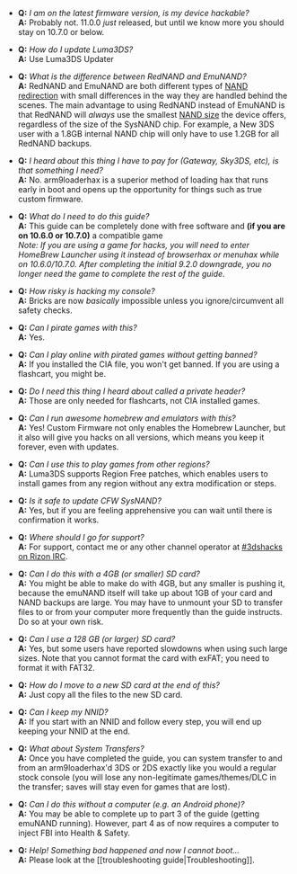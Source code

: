 + <a name="faq_latestfw" />**Q:** *I am on the latest firmware version, is my device hackable?*    
  **A:** Probably not. 11.0.0 *just* released, but until we know more you should stay on 10.7.0 or below.

+ <a name="faq_updatecfw" />**Q:** *How do I update Luma3DS?*    
  **A:** Use Luma3DS Updater

+ <a name="faq_rednand" />**Q:** *What is the difference between RedNAND and EmuNAND?*    
  **A:** RedNAND and EmuNAND are both different types of [NAND redirection](http://3dbrew.org/wiki/NAND_Redirection) with small differences in the way they are handled behind the scenes. The main advantage to using RedNAND instead of EmuNAND is that RedNAND will *always* use the smallest [NAND size](https://github.com/Plailect/Guide/wiki/NAND-Size) the device offers, regardless of the size of the SysNAND chip. For example, a New 3DS user with a 1.8GB internal NAND chip will only have to use 1.2GB for all RedNAND backups.

+ <a name="faq_gatewaysky" />**Q:** *I heard about this thing I have to pay for (Gateway, Sky3DS, etc), is that something I need?*    
  **A:** No. arm9loaderhax is a superior method of loading hax that runs early in boot and opens up the opportunity for things such as true custom firmware.

+ <a name="faq_need" />**Q:** *What do I need to do this guide?*    
  **A:** This guide can be completely done with free software and **(if you are on 10.6.0 or 10.7.0)** a compatible game   
    *Note: If you are using a game for hacks, you will need to enter HomeBrew Launcher using it instead of browserhax or menuhax while on 10.6.0/10.7.0. After completing the initial 9.2.0 downgrade, you no longer need the game to complete the rest of the guide.*

+ <a name="faq_risky" />**Q:** *How risky is hacking my console?*    
  **A:** Bricks are now *basically* impossible unless you ignore/circumvent all safety checks.

+ <a name="faq_piracy" />**Q:** *Can I pirate games with this?*    
  **A:** Yes.

+ <a name="faq_piracy_online" />**Q:** *Can I play online with pirated games without getting banned?*    
  **A:** If you installed the CIA file, you won't get banned. If you are using a flashcart, you might be.

+ <a name="faq_piracy_header" />**Q:** *Do I need this thing I heard about called a private header?*    
  **A:** Those are only needed for flashcarts, not CIA installed games.

+ <a name="faq_homebrew" />**Q:** *Can I run awesome homebrew and emulators with this?*    
  **A:** Yes! Custom Firmware not only enables the Homebrew Launcher, but it also will give you hacks on all versions, which means you keep it forever, even with updates.

+ <a name="faq_regionfree" />**Q:** *Can I use this to play games from other regions?*    
  **A:** Luma3DS supports Region Free patches, which enables users to install games from any region without any extra modification or steps.

+ <a name="faq_updates" />**Q:** *Is it safe to update CFW SysNAND?*    
  **A:** Yes, but if you are feeling apprehensive you can wait until there is confirmation it works.

+ <a name="faq_support" />**Q:** *Where should I go for support?*    
  **A:** For support, contact me or any other channel operator at [#3dshacks on Rizon IRC](https://qchat.rizon.net/?channels=3dshacks&uio=d4).

+ <a name="faq_le4gbsd" />**Q:** *Can I do this with a 4GB (or smaller) SD card?*    
  **A:** You might be able to make do with 4GB, but any smaller is pushing it, because the emuNAND itself will take up about 1GB of your card and NAND backups are large. You may have to unmount your SD to transfer files to or from your computer more frequently than the guide instructs. Do so at your own risk.

+ <a name="faq_ge128gbsd" />**Q:** *Can I use a 128 GB (or larger) SD card?*    
  **A:** Yes, but some users have reported slowdowns when using such large sizes. Note that you cannot format the card with exFAT; you need to format it with FAT32.

+ <a name="faq_movesd" />**Q:** *How do I move to a new SD card at the end of this?*    
  **A:** Just copy all the files to the new SD card.

+ <a name="faq_NNID" />**Q:** *Can I keep my NNID?*    
  **A:** If you start with an NNID and follow every step, you will end up keeping your NNID at the end.

+ <a name="faq_systransfer" />**Q:** *What about System Transfers?*    
  **A:** Once you have completed the guide, you can system transfer to and from an arm9loaderhax'd 3DS or 2DS exactly like you would a regular stock console (you will lose any non-legitimate games/themes/DLC in the transfer; saves will stay even for games that are lost).

+ <a name="faq_nopc" />**Q:** *Can I do this without a computer (e.g. an Android phone)?*    
  **A:** You may be able to complete up to part 3 of the guide (getting emuNAND running). However, part 4 as of now requires a computer to inject FBI into Health & Safety.

+ <a name="faq_problem" />**Q:** *Help! Something bad happened and now I cannot boot...*    
  **A:** Please look at the [[troubleshooting guide|Troubleshooting]].

